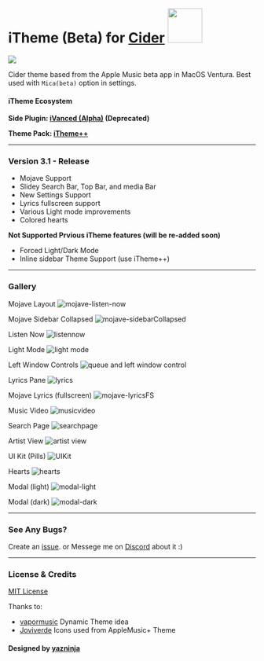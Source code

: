 # iTheme (Beta) for [Cider](https://cider.sh/) <img src="https://img.shields.io/github/stars/ciderapp/iTheme?style=social" width="70"></img>

<img src="https://img.shields.io/github/package-json/v/ciderapp/iTheme?color=dark-green&filename=theme.json&style=for-the-badge">

Cider theme based from the Apple Music beta app in MacOS Ventura.
Best used with `Mica(beta)` option in settings.

#### iTheme Ecosystem

**Side Plugin: [iVanced (Alpha)](https://github.com/yazninja/ivanced) (Deprecated)**

**Theme Pack: [iTheme++](https://github.com/yazninja/itheme-plus-plus)**

---

### Version 3.1 - Release

+ Mojave Support
+ Slidey Search Bar, Top Bar, and media Bar
+ New Settings Support
+ Lyrics fullscreen support
+ Various Light mode improvements
+ Colored hearts

**Not Supported Prvious iTheme features (will be re-added soon)**
- Forced Light/Dark Mode
- Inline sidebar Theme Support (use iTheme++)

---
### Gallery
Mojave Layout
![mojave-listen-now](https://user-images.githubusercontent.com/71800112/177012916-f6792195-7856-42e4-a17e-f521b921f9f1.png)

Mojave Sidebar Collapsed
![mojave-sidebarCollapsed](https://user-images.githubusercontent.com/71800112/177012938-33564a6e-3047-41f3-8564-1de07d313a12.png)

Listen Now
![listennow](https://user-images.githubusercontent.com/71800112/173398442-468b1b27-e844-43bb-a14c-ec859f673582.png)

Light Mode
![light mode](https://user-images.githubusercontent.com/71800112/173398639-4479a7a9-094d-401b-a693-58cc7593c499.png)

Left Window Controls
![queue and left window control](https://user-images.githubusercontent.com/71800112/173398756-378b3c7f-d12a-4bf1-8e1f-9beecb03853c.png)

Lyrics Pane
![lyrics](https://user-images.githubusercontent.com/71800112/173398852-33c4ca7a-e248-463a-8e77-09380d4f34bd.png)

Mojave Lyrics (fullscreen)
![mojave-lyricsFS](https://user-images.githubusercontent.com/71800112/177013015-c107a530-213b-44fd-a442-aca507f696be.png)

Music Video
![musicvideo](https://user-images.githubusercontent.com/71800112/173399150-6efaef54-f9fe-404b-b697-da9eae91db37.png)

Search Page
![searchpage](https://user-images.githubusercontent.com/71800112/173399235-dc1fb787-64c9-4790-9703-f010b1c6f04d.png)

Artist View
![artist view](https://user-images.githubusercontent.com/71800112/173399286-82e0b989-aaa2-46e5-8e8b-abcdec94edd0.png)

UI Kit (Pills)
![UIKit](https://user-images.githubusercontent.com/71800112/173399341-86e18029-d83d-4ecc-91ce-974f0c96387f.png)

Hearts
![hearts](https://user-images.githubusercontent.com/71800112/173399364-97dbf4a6-2d56-4d1c-b4ff-6cbb07659ca2.png)

Modal (light)
![modal-light](https://user-images.githubusercontent.com/71800112/173400060-338870e7-91d8-488a-800b-b8312de5dc07.png)

Modal (dark)
![modal-dark](https://user-images.githubusercontent.com/71800112/173400067-a045067d-98db-4b1a-8526-d6f06b07c11b.png)

---


### See Any Bugs?
Create an [issue](https://github.com/yazninja/apple-cider-lite/issues).
or
Messege me on [Discord](http://discord.com/users/325495275454070786) about it :)

---

### License & Credits
[MIT License](https://github.com/yazninja/apple-cider-lite/blob/main/LICENSE)


Thanks to:
- [vapormusic](https://github.com/vapormusic) Dynamic Theme idea
- [Joviverde](https://github.com/Joviverde) Icons used from AppleMusic+ Theme

#### Designed by [yazninja](https://github.com/yazninja)
